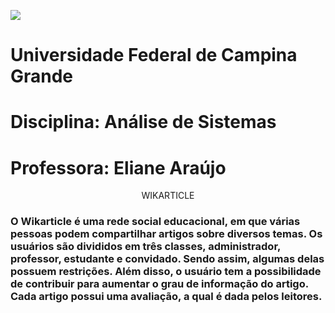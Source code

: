 ![](https://upload.wikimedia.org/wikipedia/commons/thumb/5/5d/UfcgBrasao.jpg/1200px-UfcgBrasao.jpg=100x20)


# Universidade Federal de Campina Grande
# Disciplina: Análise de Sistemas
# Professora: Eliane Araújo

<p align="center"> WIKARTICLE </p>

### O Wikarticle é uma rede social educacional, em que várias pessoas podem compartilhar artigos sobre diversos temas. Os usuários são divididos em três classes, administrador, professor, estudante e convidado. Sendo assim, algumas delas possuem restrições. Além disso, o usuário tem a possibilidade de contribuir para aumentar o grau de informação do artigo. Cada artigo possui uma avaliação, a qual é dada pelos leitores. 
